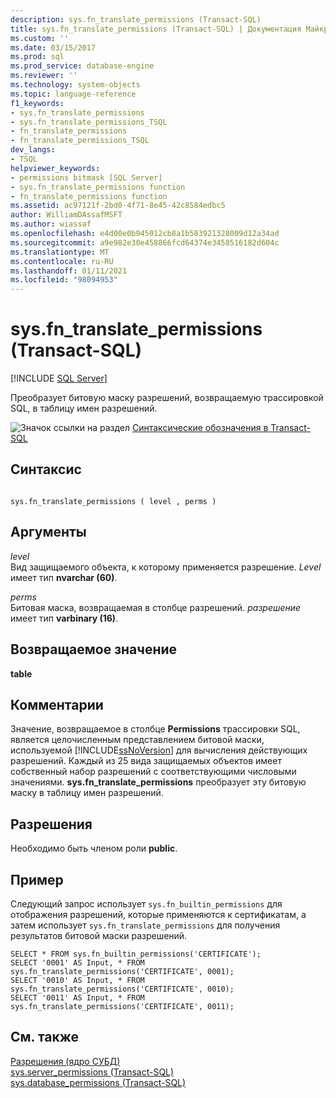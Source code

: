 ```yaml
---
description: sys.fn_translate_permissions (Transact-SQL)
title: sys.fn_translate_permissions (Transact-SQL) | Документация Майкрософт
ms.custom: ''
ms.date: 03/15/2017
ms.prod: sql
ms.prod_service: database-engine
ms.reviewer: ''
ms.technology: system-objects
ms.topic: language-reference
f1_keywords:
- sys.fn_translate_permissions
- sys.fn_translate_permissions_TSQL
- fn_translate_permissions
- fn_translate_permissions_TSQL
dev_langs:
- TSQL
helpviewer_keywords:
- permissions bitmask [SQL Server]
- sys.fn_translate_permissions function
- fn_translate_permissions function
ms.assetid: ac97121f-2bd0-4f71-8e45-42c8584edbc5
author: WilliamDAssafMSFT
ms.author: wiassaf
ms.openlocfilehash: e4d00e0b945012cb8a1b583921328009d12a34ad
ms.sourcegitcommit: a9e982e30e458866fcd64374e3458516182d604c
ms.translationtype: MT
ms.contentlocale: ru-RU
ms.lasthandoff: 01/11/2021
ms.locfileid: "98094953"
---
```

# <a name="sysfn_translate_permissions-transact-sql"></a>sys.fn_translate_permissions (Transact-SQL)
[!INCLUDE [SQL Server](../../includes/applies-to-version/sqlserver.md)]

  Преобразует битовую маску разрешений, возвращаемую трассировкой SQL, в таблицу имен разрешений.  
  
 ![Значок ссылки на раздел](../../database-engine/configure-windows/media/topic-link.gif "Значок ссылки на раздел") [Синтаксические обозначения в Transact-SQL](../../t-sql/language-elements/transact-sql-syntax-conventions-transact-sql.md)  
  
## <a name="syntax"></a>Синтаксис  
  
```  
  
sys.fn_translate_permissions ( level , perms )  
```  
  
## <a name="arguments"></a>Аргументы  
 *level*  
 Вид защищаемого объекта, к которому применяется разрешение. *Level* имеет тип **nvarchar (60)**.  
  
 *perms*  
 Битовая маска, возвращаемая в столбце разрешений. *разрешение* имеет тип **varbinary (16)**.  
  
## <a name="returns"></a>Возвращаемое значение  
 **table**  
  
## <a name="remarks"></a>Комментарии  
 Значение, возвращаемое в столбце **Permissions** трассировки SQL, является целочисленным представлением битовой маски, используемой [!INCLUDE[ssNoVersion](../../includes/ssnoversion-md.md)] для вычисления действующих разрешений. Каждый из 25 вида защищаемых объектов имеет собственный набор разрешений с соответствующими числовыми значениями. **sys.fn_translate_permissions** преобразует эту битовую маску в таблицу имен разрешений.  
  
## <a name="permissions"></a>Разрешения  
 Необходимо быть членом роли **public**.  
  
## <a name="example"></a>Пример  
 Следующий запрос использует `sys.fn_builtin_permissions` для отображения разрешений, которые применяются к сертификатам, а затем использует `sys.fn_translate_permissions` для получения результатов битовой маски разрешений.  
  
```  
SELECT * FROM sys.fn_builtin_permissions('CERTIFICATE');  
SELECT '0001' AS Input, * FROM sys.fn_translate_permissions('CERTIFICATE', 0001);  
SELECT '0010' AS Input, * FROM sys.fn_translate_permissions('CERTIFICATE', 0010);  
SELECT '0011' AS Input, * FROM sys.fn_translate_permissions('CERTIFICATE', 0011);  
```  
  
## <a name="see-also"></a>См. также  
 [Разрешения (ядро СУБД)](../../relational-databases/security/permissions-database-engine.md)   
 [sys.server_permissions (Transact-SQL)](../../relational-databases/system-catalog-views/sys-server-permissions-transact-sql.md)   
 [sys.database_permissions (Transact-SQL)](../../relational-databases/system-catalog-views/sys-database-permissions-transact-sql.md)  
  
  
